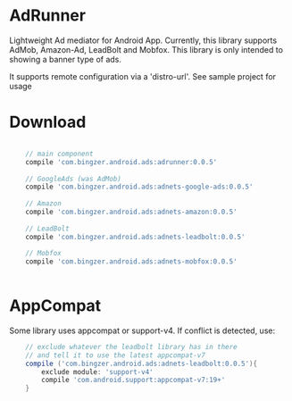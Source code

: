 AdRunner
========

Lightweight Ad mediator for Android App. Currently, this library supports AdMob, Amazon-Ad, LeadBolt and Mobfox. This library is only intended to showing a banner type of ads.

It supports remote configuration via a 'distro-url'. See sample project for usage

Download
========
```gradle

    // main component
    compile 'com.bingzer.android.ads:adrunner:0.0.5'
    
    // GoogleAds (was AdMob)
    compile 'com.bingzer.android.ads:adnets-google-ads:0.0.5'
    
    // Amazon
    compile 'com.bingzer.android.ads:adnets-amazon:0.0.5'
    
    // LeadBolt
    compile 'com.bingzer.android.ads:adnets-leadbolt:0.0.5'
    
    // Mobfox
    compile 'com.bingzer.android.ads:adnets-mobfox:0.0.5'
    
```

AppCompat
=========
Some library uses appcompat or support-v4. If conflict is detected, use:
```gradle
    // exclude whatever the leadbolt library has in there
    // and tell it to use the latest appcompat-v7
    compile ('com.bingzer.android.ads:adnets-leadbolt:0.0.5'){
        exclude module: 'support-v4'
        compile 'com.android.support:appcompat-v7:19+'
    }
```

